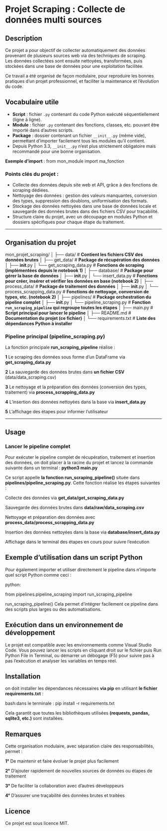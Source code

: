# Projet Scraping : Collecte de données multi sources

## Description

Ce projet a pour objectif de collecter automatiquement des données provenant de plusieurs sources web via des techniques de scraping.  
Les données collectées sont ensuite nettoyées, transformées, puis stockées dans une base de données pour une exploitation facilitée.

Ce travail a été organisé de façon modulaire, pour reproduire les bonnes pratiques d’un projet professionnel, et faciliter la maintenance et l’évolution du code.

## Vocabulaire utile

- **Script** : fichier `.py` contenant du code Python exécuté séquentiellement (ligne à ligne).  
- **Module** : fichier `.py` contenant des fonctions, classes, etc. pouvant être importé dans d’autres scripts.  
- **Package** : dossier contenant un fichier `__init__.py` (même vide), permettant d’importer facilement tous les modules qu’il contient.  
- Depuis Python 3.3, `__init__.py` n’est plus strictement obligatoire mais recommandé pour une bonne organisation.

**Exemple d’import** :  from mon_module import ma_fonction

### Points clés du projet :

- Collecte des données depuis site web et API, grâce à des fonctions de scraping dédiées.
- Nettoyage des données : gestion des valeurs manquantes, conversion des types, suppression des doublons, uniformisation des formats.
- Stockage des données nettoyées dans une base de données locale et sauvegarde des données brutes dans des fichiers CSV pour traçabilité.
- Structure claire du projet, avec un découpage en modules Python et dossiers spécifiques pour chaque étape du traitement.

---

## Organisation du projet

mon_projet_scraping/
│
├── data/                        # **Contient les fichiers CSV des données brutes**
│
├── get_data/                   # **Package de récupération des données**
│   ├── __init__.py
│   └── get_scraping_data.py    # **Fonctions de scraping (implémentées depuis le notebook 1)**
│
├── database/                   # **Package pour gérer la base de données**
│   ├── __init__.py
│   └── insert_data.py          # **Fonctions pour créer, insérer et vérifier les données en base (notebook 2)**
│
├── process_data/               # **Package de traitement des données**
│   ├── __init__.py
│   └── process_scrapping_data.py  # **Fonctions de nettoyage, conversion de types, etc. (notebook 2)**
│
├── pipelines/                  # **Package orchestration du pipeline complet**
│   ├── __init__.py
│   └── pipeline_scraping.py   # **Fonction `run_scraping_pipeline` qui regroupe toutes les étapes**
│
├── main.py                    # **Script principal pour lancer le pipeline**
│
├── README.md                  # **Documentation du projet (ce fichier)**
│
└── requirements.txt           # **Liste des dépendances Python à installer**


### Pipeline principal (pipeline_scraping.py)

La fonction principale **run_scraping_pipeline** réalise :

**1** Le scraping des données sous forme d’un DataFrame via **get_scraping_data.py**

**2** La sauvegarde des données brutes dans **un fichier CSV** (data/data_scraping.csv)

**3** Le nettoyage et la préparation des données (conversion des types, traitement) via **process_scrapping_data.py**

**4** L’insertion des données nettoyées dans la base via **insert_data.py**

**5** L’affichage des étapes pour informer l’utilisateur


---

## Usage

### Lancer le pipeline complet

Pour exécuter le pipeline complet de récupération, traitement et insertion des données, on doit placer  à la racine du projet et lancez la commande suivante dans un terminal :
**python3 main.py**

Ce script appelle **la fonction run_scraping_pipeline()** située dans **pipelines/pipeline_scraping.py**. Cette fonction réalise les étapes suivantes :

Collecte des données via **get_data/get_scraping_data.py**

Sauvegarde des données brutes dans **data/raw/data_scraping.csv**

Nettoyage et préparation des données avec **process_data/process_scrapping_data.py**

Insertion des données nettoyées dans la base via **database/insert_data.py**

Affichage dans le terminal des étapes en cours pour suivre l’exécution


## Exemple d’utilisation dans un script Python

Pour également importer et utiliser directement le pipeline dans n’importe quel script Python comme ceci :

python:

from pipelines.pipeline_scraping import run_scraping_pipeline

run_scraping_pipeline()
Cela permet d’intégrer facilement ce pipeline dans des scripts plus larges ou des automatisations.

## Exécution dans un environnement de développement

Le projet est compatible avec les environnements comme Visual Studio Code.
Vous pouvez lancer les scripts en cliquant droit sur le fichier puis Run Python File in Terminal,
ou démarrer un débogage (F5) pour suivre pas à pas l’exécution et analyser les variables en temps réel.

## Installation
 on doit installer les dépendances nécessaires **via pip** en utilisant **le fichier requirements.txt** :

bash:dans le terminale : 
pip install -r requirements.txt

Cela garantit que toutes les bibliothèques utilisées **(requests, pandas, sqlite3, etc.)** sont installées.

## Remarques
Cette organisation modulaire, avec séparation claire des responsabilités, permet :

**1°** De maintenir et faire évoluer le projet plus facilement

**2°** D’ajouter rapidement de nouvelles sources de données ou étapes de traitement

**3°** De faciliter la collaboration avec d’autres développeurs

**4°** D’assurer une traçabilité des données brutes et traitées

## Licence
Ce projet est sous licence MIT.